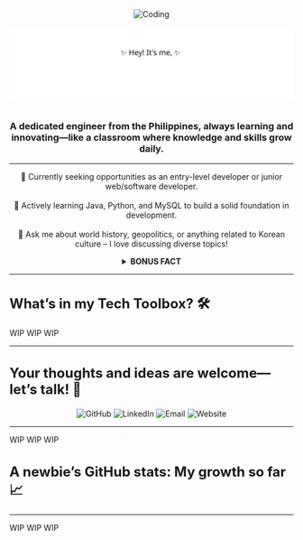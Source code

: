 <div style="text-align: center;">
    <img src="https://github.com/user-attachments/assets/7df243b6-1712-4a33-9f5f-55dae2f9aa5a" alt="Coding" style="max-width: 100%; height: auto;">
</div>

<p align="center">
  <img src="https://raw.githubusercontent.com/seanverano/seanverano/main/seanverano-header.svg" alt="Description" width="600"/>
</p>
<div style="display: flex; align-items: center;">
  <div style="flex: 1;">
    <h3 align="center">A dedicated engineer from the Philippines, always learning and innovating—like a classroom where knowledge and skills grow daily.
    </h3>
<hr>
<p align="center">
  🔭 Currently seeking opportunities as an entry-level developer or junior web/software developer. <br><br>
  🌱 Actively learning Java, Python, and MySQL to build a solid foundation in development. <br><br>
  💬 Ask me about world history, geopolitics, or anything related to Korean culture – I love discussing diverse topics! <br>
</p>
<details>
<summary align="center"><b>BONUS FACT</b></summary>
    <p align="center">😄 When I was an engineering student in college, the only subject that I failed was related to computer programming, but that setback motivated my transition into the tech sector. 
        <i><span style="font-size: larger;"><br><br>What doesn’t kill you makes you stronger, right?</span></i>
    </p>
</details>
<hr>
<div style="margin-top: 30px;">
  <h2 align="left" style="font-size: 24px;">What’s in my Tech Toolbox? 🛠️</h2>
</div>
      WIP WIP WIP
<hr>
<div style="margin-top: 30px;">
  <h2 align="left" style="font-size: 24px;">Your thoughts and ideas are welcome—let’s talk! 📩</h2>
    <p align="center">
  <a href="https://github.com/seanverano" target="_blank" style="text-decoration: none;">
    <img alt="GitHub" src="https://img.shields.io/badge/GitHub-100000?style=for-the-badge&logo=github&logoColor=white" width="200" height="60" />
  </a>
  <a href="https://www.linkedin.com/in/sdverano/" target="_blank" style="text-decoration: none;">
    <img alt="LinkedIn" src="https://img.shields.io/badge/LinkedIn-0077B5?style=for-the-badge&logo=linkedin&logoColor=white" width="200" height="60" />
  </a>
  <a href="mailto:verano.seandustin@gmail.com" target="_blank" style="text-decoration: none;">
    <img alt="Email" src="https://img.shields.io/badge/Email-D14836?style=for-the-badge&logo=gmail&logoColor=white" width="200" height="60" />
  </a>
  <a href="wipwipwip" target="_blank" style="text-decoration: none;">
    <img alt="Website" src="https://img.shields.io/badge/Website-000000?style=for-the-badge&logo=About.me&logoColor=white" width="200" height="60" />
  </a>
</p>
</div><hr>
WIP WIP WIP<div style="margin-top: 30px;">
  <h2 align="left" style="font-size: 24px;">A newbie’s GitHub stats: My growth so far 📈 </h2>
</div><hr>
WIP WIP WIP
